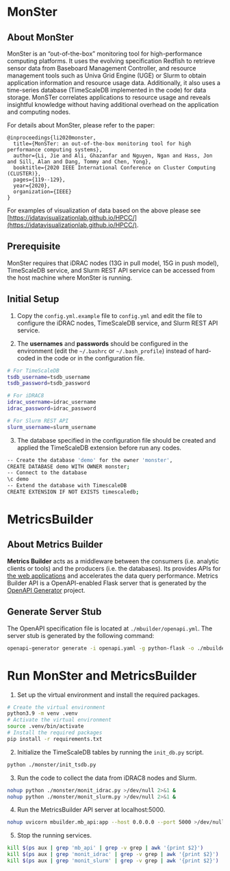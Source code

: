 # MonSter #

## About MonSter ##
MonSter is an “out-of-the-box” monitoring tool for high-performance computing platforms. It uses the evolving specification Redfish to retrieve sensor data from Baseboard Management Controller, and resource management tools such as Univa Grid Engine (UGE) or Slurm to obtain application information and resource usage data. Additionally, it also uses a time-series database (TimeScaleDB implemented in the code) for data storage. MonSTer correlates applications to resource usage and reveals insightful knowledge without having additional overhead on the application and computing nodes. 

For details about MonSter, please refer to the paper: 
```
@inproceedings{li2020monster,
  title={MonSTer: an out-of-the-box monitoring tool for high performance computing systems},
  author={Li, Jie and Ali, Ghazanfar and Nguyen, Ngan and Hass, Jon and Sill, Alan and Dang, Tommy and Chen, Yong},
  booktitle={2020 IEEE International Conference on Cluster Computing (CLUSTER)},
  pages={119--129},
  year={2020},
  organization={IEEE}
}
```

For examples of visualization of data based on the above please see [https://idatavisualizationlab.github.io/HPCC/](https://idatavisualizationlab.github.io/HPCC/).

## Prerequisite
MonSter requires that iDRAC nodes (13G in pull model, 15G in push model), TimeScaleDB service, and Slurm REST API service can be accessed from the host machine where MonSter is running.

## Initial Setup

1. Copy the `config.yml.example` file to `config.yml` and edit the file to configure the iDRAC nodes, TimeScaleDB service, and Slurm REST API service.

2. The __usernames__ and __passwords__ should be configured in the environment (edit the `~/.bashrc` or `~/.bash_profile`) instead of hard-coded in the code or in the configuration file.

```bash
# For TimeScaleDB
tsdb_username=tsdb_username
tsdb_password=tsdb_password

# For iDRAC8
idrac_username=idrac_username
idrac_password=idrac_password

# For Slurm REST API
slurm_username=slurm_username
```

3. The database specified in the configuration file should be created and applied the TimeScaleDB extension before run any codes.

```bash
-- Create the database 'demo' for the owner 'monster',
CREATE DATABASE demo WITH OWNER monster;
-- Connect to the database
\c demo
-- Extend the database with TimescaleDB
CREATE EXTENSION IF NOT EXISTS timescaledb;
```

# MetricsBuilder #

## About Metrics Builder ##

**Metrics Builder** acts as a middleware between the consumers (i.e. analytic clients or tools) and the producers (i.e. the databases). Its provides APIs for [the web applications](https://idatavisualizationlab.github.io/HPCC/) and accelerates the data query performance. Metrics Builder API is a OpenAPI-enabled Flask server that is generated by the [OpenAPI Generator](https://openapi-generator.tech) project. 


## Generate Server Stub ##
The OpenAPI specification file is located at `./mbuilder/openapi.yml`. The server stub is generated by the following command:

```bash
openapi-generator generate -i openapi.yaml -g python-flask -o ./mbuilder_server
```

# Run MonSter and MetricsBuilder #

1. Set up the virtual environment and install the required packages.

```bash
# Create the virtual environment
python3.9 -m venv .venv
# Activate the virtual environment
source .venv/bin/activate
# Install the required packages
pip install -r requirements.txt
```

2. Initialize the TimeScaleDB tables by running the `init_db.py` script.

```bash
python ./monster/init_tsdb.py
```

3. Run the code to collect the data from iDRAC8 nodes and Slurm.

```bash
nohup python ./monster/monit_idrac.py >/dev/null 2>&1 &
nohup python ./monster/monit_slurm.py >/dev/null 2>&1 &
```

4. Run the MetricsBuilder API server at localhost:5000.

```bash
nohup uvicorn mbuilder.mb_api:app --host 0.0.0.0 --port 5000 >/dev/null 2>&1 &
```

5. Stop the running services.

```bash
kill $(ps aux | grep 'mb_api' | grep -v grep | awk '{print $2}')
kill $(ps aux | grep 'monit_idrac' | grep -v grep | awk '{print $2}')
kill $(ps aux | grep 'monit_slurm' | grep -v grep | awk '{print $2}')
```
